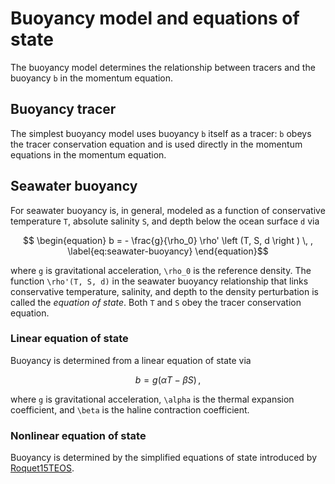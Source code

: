 # Buoyancy model and equations of state

The buoyancy model determines the relationship between tracers and the buoyancy ``b`` in the momentum equation.

## Buoyancy tracer

The simplest buoyancy model uses buoyancy ``b`` itself as a tracer: ``b`` obeys the tracer
conservation equation and is used directly in the momentum equations in the momentum equation.

## Seawater buoyancy

For seawater buoyancy is, in general, modeled as a function of conservative temperature
``T``, absolute salinity ``S``, and depth below the ocean surface ``d`` via
```math
    \begin{equation}
    b = - \frac{g}{\rho_0} \rho' \left (T, S, d \right ) \, ,
    \label{eq:seawater-buoyancy}
    \end{equation}
```
where ``g`` is gravitational acceleration, ``\rho_0`` is the reference density.
The function ``\rho'(T, S, d)`` in the seawater buoyancy relationship that links conservative temperature,
salinity, and depth to the density perturbation is called the *equation of state*.
Both ``T`` and ``S`` obey the tracer conservation equation.

### Linear equation of state

Buoyancy is determined from a linear equation of state via
```math
    b = g \left ( \alpha T - \beta S \right ) \, ,
```
where ``g`` is gravitational acceleration, ``\alpha`` is the thermal expansion coefficient,
and ``\beta`` is the haline contraction coefficient.

### Nonlinear equation of state

Buoyancy is determined by the simplified equations of state introduced by [Roquet15TEOS](@cite).
